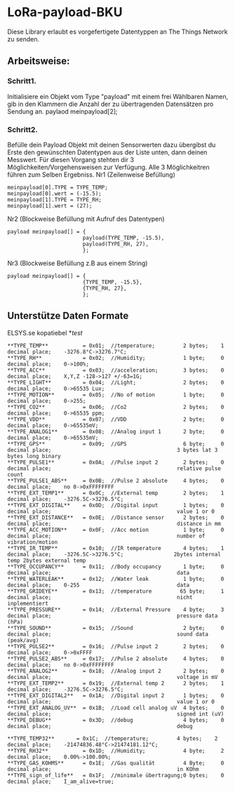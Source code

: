 # LoRa-payload-BKU

Diese Library erlaubt es vorgefertigete Datentyppen an The Things Network zu senden.


## Arbeitsweise:

### Schritt1.
Initialisiere ein Objekt vom Type "payload" mit einem frei Wählbaren Namen,
gib in den Klammern die Anzahl der zu übertragenden Datensätzen pro Sendung an.
        paylaod meinpayload[2];

### Schritt2.
Befülle dein Payload Objekt mit deinen Sensorwerten dazu übergibst du 
Erste den gewünschten Datentypen aus der Liste unten, dann deinen Messwert.
Für diesen Vorgang stehten dir 3 Möglichkeiten/Vorgehensweisen zur Verfügung.
Alle 3 Möglichkeitren führen zum Selben Ergebniss.
Nr1 (Zeilenweise Befüllung)
   
    meinpayload[0].TYPE = TYPE_TEMP;
    meinpayload[0].wert = (-15.5);
    meinpayload[1].TYPE = TYPE_RH;
    meinpayload[1].wert = (27);


Nr2 (Blockweise Befüllung mit Aufruf des Datentypen)

    payload meinpayload[] = {
                            payload(TYPE_TEMP, -15.5),
                            payload(TYPE_RH, 27),
                            };


Nr3 (Blockweise Befüllung z.B aus einem String)

    payload meinpayload[] = {
                            {TYPE_TEMP, -15.5},
                            {TYPE_RH, 27},
                            };







## Unterstütze Daten Formate
ELSYS.se kopatiebel
**test*
``` 
**TYPE_TEMP**           = 0x01;  //temperature;         2 bytes;    1 decimal place;    -3276.8°C->3276.7°C;
**TYPE_RH**             = 0x02;  //Humidity;            1 byte;     0 decimal place;    0->100%;
**TYPE_ACC**            = 0x03;  //acceleration;        3 bytes;    0 decimal place;    X,Y,Z -128->127 +/-63=1G;
**TYPE_LIGHT**          = 0x04;  //Light;               2 bytes;    0 decimal place;    0->65535 Lux;
**TYPE_MOTION**         = 0x05;  //No of motion         1 byte;     0 decimal place;    0->255;
**TYPE_CO2**            = 0x06;  //Co2                  2 bytes;    0 decimal place;    0->65535 ppm; 
**TYPE_VDD**            = 0x07;  //VDD                  2 byte;     0 decimal place;    0->65535mV;
**TYPE_ANALOG1**        = 0x08;  //Analog input 1       2 byte;     0 decimal place;    0->65535mV;
**TYPE_GPS**            = 0x09;  //GPS                  6 byte;     0 decimal place;                                        3 bytes lat 3 bytes long binary
**TYPE_PULSE1**         = 0x0A;  //Pulse input 2        2 bytes;    0 decimal place;                                        relative pulse count
**TYPE_PULSE1_ABS**     = 0x0B;  //Pulse 2 absolute     4 bytes;    0 decimal place;    no 0->0xFFFFFFFF
**TYPE_EXT_TEMP1**      = 0x0C;  //External temp        2 bytes;    1 decimal place;    -3276.5C->3276.5°C;
**TYPE_EXT_DIGITAL**    = 0x0D;  //Digital input        1 bytes;    0 decimal place;                                        value 1 or 0
**TYPE_EXT_DISTANCE**   = 0x0E;  //Distance sensor      2 bytes;    0 decimal place;                                        distance in mm
**TYPE_ACC_MOTION**     = 0x0F;  //Acc motion           1 byte;     0 decimal place;                                        number of vibration/motion
**TYPE_IR_TEMP**        = 0x10;  //IR temperature       4 bytes;    1 decimal place;    -3276.5C->3276.5°C;                2bytes internal temp 2bytes external temp
**TYPE_OCCUPANCY**      = 0x11;  //Body occupancy       1 byte;     0 decimal place;                                        data
**TYPE_WATERLEAK**      = 0x12;  //Water leak           1 byte;     0 decimal place;    0-255                               data
**TYPE_GRIDEYE**        = 0x13;  //temperature         65 byte;     1 decimal place;                                        nicht inplementiert
**TYPE_PRESSURE**       = 0x14;  //External Pressure    4 byte;     3 decimal place;                                        pressure data (hPa)
**TYPE_SOUND**          = 0x15;  //Sound                2 byte;     0 decimal place;                                        sound data (peak/avg)
**TYPE_PULSE2**         = 0x16;  //Pulse input 2        2 bytes;    0 decimal place;    0->0xFFFF
**TYPE_PULSE2_ABS**     = 0x17;  //Pulse 2 absolute     4 bytes;    0 decimal place;    no 0->0xFFFFFFFF
**TYPE_ANALOG2**        = 0x18;  //Analog input 2       2 bytes;    0 decimal place;                                        voltage in mV
**TYPE_EXT_TEMP2**      = 0x19;  //External temp 2      2 bytes;    1 decimal place;    -3276.5C->3276.5°C;
**TYPE_EXT_DIGITAL2**   = 0x1A;  //Digital input 2      1 bytes;    0 decimal place;                                        value 1 or 0 
**TYPE_EXT_ANALOG_UV**  = 0x1B;  //Load cell analog uV  4 bytes;    0 decimal place;                                        signed int (uV)
**TYPE_DEBUG**          = 0x3D;  //debug                4 bytes;    0 decimal place;                                        debug
```

```
**TYPE_TEMP32**		  = 0x1C;  //temperature;         4 bytes;    2 decimal place;    -21474836.48°C->21474181.12°C;
**TYPE_RH32**           = 0x1D;  //Humidity;            4 byte;     2 decimal place;    0.00%->100.00%;
**TYPE_GAS_KOHMS**      = 0x1E;  //Gas qualität         4 Byte;     0 decimal place;                                        in KOhm
**TYPE_sign_of_life**   = 0x1F;  //minimale übertragung;0 bytes;    0 decimal place;    I_am_alive=true;
```